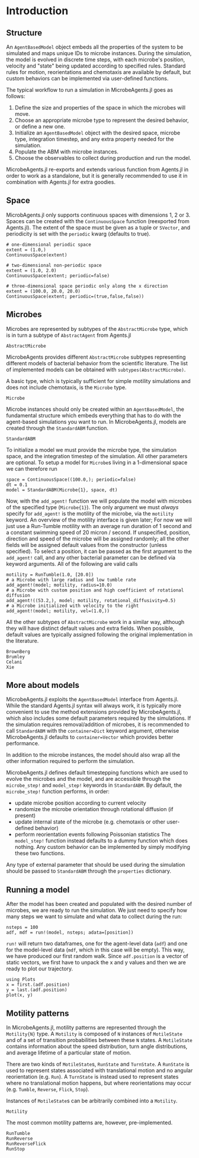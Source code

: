 # Introduction

## Structure
An `AgentBasedModel` object embeds all the properties of the system to be simulated
and maps unique IDs to microbe instances.
During the simulation, the model is evolved in discrete time steps, with
each microbe's position, velocity and "state" being updated according to specified rules.
Standard rules for motion, reorientations and chemotaxis are available by default,
but custom behaviors can be implemented via user-defined functions.

The typical workflow to run a simulation in MicrobeAgents.jl goes as follows:
1. Define the size and properties of the space in which the microbes will move.
2. Choose an appropriate microbe type to represent the desired behavior, or define a new one.
3. Initialize an `AgentBasedModel` object with the desired space, microbe type, integration timestep, and any extra property needed for the simulation.
4. Populate the ABM with microbe instances.
5. Choose the observables to collect during production and run the model.

MicrobeAgents.jl re-exports and extends various function from Agents.jl in order to work
as a standalone, but it is generally recommended to use it in combination with
Agents.jl for extra goodies.

## Space
MicrobAgents.jl only supports continuous spaces with dimensions 1, 2 or 3.
Spaces can be created with the `ContinuousSpace` function (reexported from Agents.jl).
The extent of the space must be given as a tuple or `SVector`, and periodicity is set with
the `periodic` kwarg (defaults to true).
```
# one-dimensional periodic space
extent = (1.0,)
ContinuousSpace(extent)

# two-dimensional non-periodic space
extent = (1.0, 2.0)
ContinuousSpace(extent; periodic=false)

# three-dimensional space periodic only along the x direction
extent = (100.0, 20.0, 20.0)
ContinuousSpace(extent; periodic=(true,false,false))
```


## Microbes
Microbes are represented by subtypes of the `AbstractMicrobe` type, which is in turn a subtype of `AbstractAgent` from Agents.jl
```@docs
AbstractMicrobe
```

MicrobeAgents provides different `AbstractMicrobe` subtypes representing different models of bacterial behavior from the scientific literature.
The list of implemented models can be obtained with `subtypes(AbstractMicrobe)`.

A basic type, which is typically sufficient for simple motility simulations and does not include chemotaxis, is the `Microbe` type.
```@docs
Microbe
```
Microbe instances should only be created within an `AgentBasedModel`, the fundamental structure which embeds everything that has to do with the agent-based simulations you want to run.
In MicrobeAgents.jl, models are created through the `StandardABM` function.
```@docs
StandardABM
```
To initialize a model we must provide the microbe type, the simulation space, and the
integration timestep of the simulation. All other parameters are optional.
To setup a model for `Microbe`s living in a 1-dimensional space we can therefore run
```
space = ContinuousSpace((100.0,); periodic=false)
dt = 0.1
model = StandardABM(Microbe{1}, space, dt)
```

Now, with the `add_agent!` function we will populate the model with microbes of
the specified type (`Microbe{1}`).
The only argument we must *always* specify for `add_agent!` is the motility of the microbe, via the `motility` keyword. An overview of the motility interface is given later;
For now we will just use a Run-Tumble motility with an average run duration of 1 second
and a constant swimming speed of 20 micron / second.
If unspecified, position, direction and speed of the microbe will be assigned randomly;
all the other fields will be assigned default values from the constructor (unless specified).
To select a position, it can be passed as the first argument to the `add_agent!` call,
and any other bacterial parameter can be defined via keyword arguments.
All of the following are valid calls
```
motility = RunTumble(1.0, [20.0])
# a Microbe with large radius and low tumble rate
add_agent!(model; motility, radius=10.0)
# a Microbe with custom position and high coefficient of rotational diffusion
add_agent!((53.2,), model; motility, rotational_diffusivity=0.5)
# a Microbe initialized with velocity to the right
add_agent!(model; motility, vel=(1.0,))
```

All the other subtypes of `AbstractMicrobe` work in a similar way, although
they will have distinct default values and extra fields.
When possible, default values are typically assigned following the original implementation in the literature.

```@docs
BrownBerg
Brumley
Celani
Xie
```


## More about models
MicrobeAgents.jl exploits the `AgentBasedModel` interface from Agents.jl.
While the standard Agents.jl syntax will always work, it is typically more
convenient to use the method extensions provided by MicrobeAgents.jl, which
also includes some default parameters required by the simulations.
If the simulation requires removal/addition of microbes, it is recommended
to call `StandardABM` with the `container=Dict` keyword argument,
otherwise MicrobeAgents.jl defaults to `container=Vector` which provides
better performance.

In addition to the microbe instances, the model should also wrap all
the other information required to perform the simulation.

MicrobeAgents.jl defines default timestepping functions which are used
to evolve the microbes and the model, and are accessible through the
`microbe_step!` and `model_step!` keywords in `StandardABM`.
By default, the `microbe_step!` function performs, in order:
- update microbe position according to current velocity
- randomize the microbe orientation through rotational diffusion (if present)
- update internal state of the microbe (e.g. chemotaxis or other user-defined behavior)
- perform reorientation events following Poissonian statistics
The `model_step!` function instead defaults to a dummy function which does nothing.
Any custom behavior can be implemented by simply modifying these two functions.

Any type of external parameter that should be used during the simulation should be
passed to `StandardABM` through the `properties` dictionary.

## Running a model
After the model has been created and populated with the desired number of microbes,
we are ready to run the simulation.
We just need to specify how many steps we want
to simulate and what data to collect during the run:
```
nsteps = 100
adf, mdf = run!(model, nsteps; adata=[position])
```
`run!` will return two dataframes, one for the agent-level data (`adf`) and one
for the model-level data (`mdf`, which in this case will be empty).
This way, we have produced our first random walk.
Since `adf.position` is a vector of static vectors,
we first have to unpack the x and y values
and then we are ready to plot our trajectory.
```
using Plots
x = first.(adf.position)
y = last.(adf.position)
plot(x, y)
```


## Motility patterns
In MicrobeAgents.jl, motility patterns are represented through the
`Motility{N}` type.
A `Motility` is composed of `N` instances of `MotileState` and of a set
of transition probabilities between these `N` states.
A `MotileState` contains information about the speed distribution,
turn angle distributions, and average lifetime of a particular
state of motion.

There are two kinds of `MotileState`s, `RunState` and `TurnState`.
A `RunState` is used to represent states associated with translational
motion and no angular reorientation (e.g. `Run`).
A `TurnState` is instead used to represent states where no translational
motion happens, but where reorientations may occur
(e.g. `Tumble`, `Reverse`, `Flick`, `Stop`).

Instances of `MotileState`s can be arbitrarily combined into a `Motility`.
```@docs
Motility
```
The most common motility patterns are, however, pre-implemented.
```@docs
RunTumble
RunReverse
RunReverseFlick
RunStop
```
